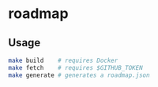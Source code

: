 # roadmap

## Usage

```bash
make build    # requires Docker
make fetch    # requires $GITHUB_TOKEN
make generate # generates a roadmap.json
```

